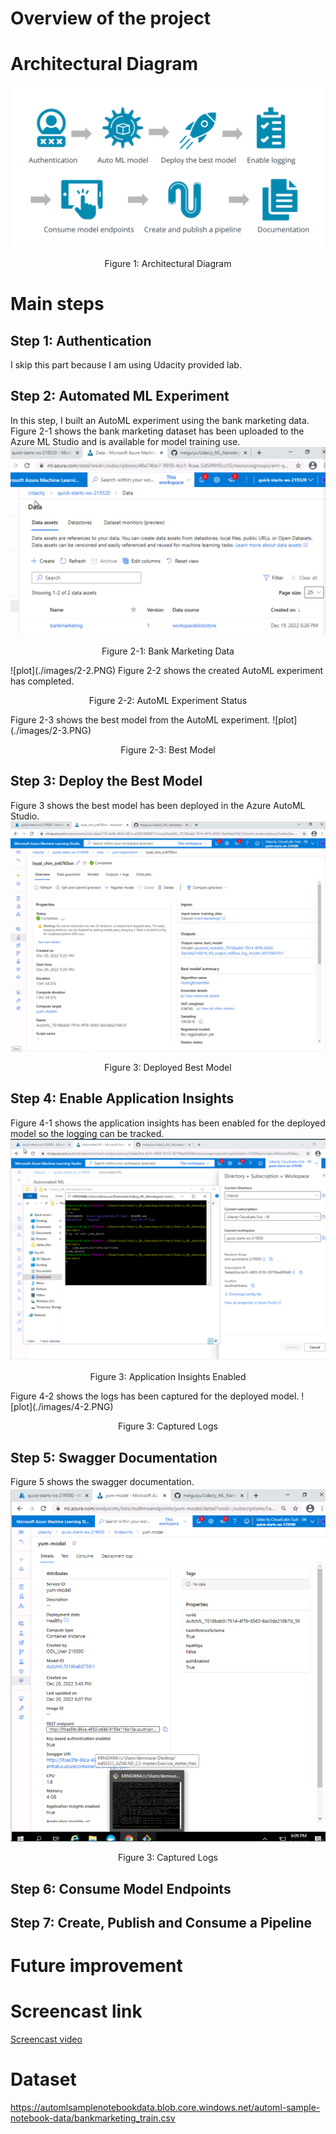 # Overview of the project

# Architectural Diagram
![plot](./images/Architecture.PNG)
<p align="center">Figure 1: Architectural Diagram</p>

# Main steps
## Step 1: Authentication
I skip this part because I am using Udacity provided lab.

## Step 2: Automated ML Experiment
In this step, I built an AutoML experiment using the bank marketing data. 
Figure 2-1 shows the bank marketing dataset has been uploaded to the Azure ML Studio and is available for model training use.
![plot](./images/2-1.PNG)
<p align="center">Figure 2-1: Bank Marketing Data</p>
![plot](./images/2-2.PNG)
Figure 2-2 shows the created AutoML experiment has completed.
<p align="center">Figure 2-2: AutoML Experiment Status</p>
Figure 2-3 shows the best model from the AutoML experiment.
![plot](./images/2-3.PNG)
<p align="center">Figure 2-3: Best Model</p>

## Step 3: Deploy the Best Model
Figure 3 shows the best model has been deployed in the Azure AutoML Studio.
![plot](./images/2-3.PNG)
<p align="center">Figure 3: Deployed Best Model</p>

## Step 4: Enable Application Insights
Figure 4-1 shows the application insights has been enabled for the deployed model so the logging can be tracked.
![plot](./images/4-1.PNG)
<p align="center">Figure 3: Application Insights Enabled</p>
Figure 4-2 shows the logs has been captured for the deployed model.
![plot](./images/4-2.PNG)
<p align="center">Figure 3: Captured Logs</p>

## Step 5: Swagger Documentation
Figure 5 shows the swagger documentation.
![plot](./images/4-2.PNG)
<p align="center">Figure 3: Captured Logs</p>

## Step 6: Consume Model Endpoints
## Step 7: Create, Publish and Consume a Pipeline

# Future improvement
# Screencast link
<a href="https://www.google.com/" target="_blank">Screencast video</a>

# Dataset
https://automlsamplenotebookdata.blob.core.windows.net/automl-sample-notebook-data/bankmarketing_train.csv


